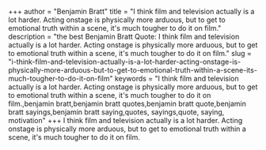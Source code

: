 +++
author = "Benjamin Bratt"
title = "I think film and television actually is a lot harder. Acting onstage is physically more arduous, but to get to emotional truth within a scene, it's much tougher to do it on film."
description = "the best Benjamin Bratt Quote: I think film and television actually is a lot harder. Acting onstage is physically more arduous, but to get to emotional truth within a scene, it's much tougher to do it on film."
slug = "i-think-film-and-television-actually-is-a-lot-harder-acting-onstage-is-physically-more-arduous-but-to-get-to-emotional-truth-within-a-scene-its-much-tougher-to-do-it-on-film"
keywords = "I think film and television actually is a lot harder. Acting onstage is physically more arduous, but to get to emotional truth within a scene, it's much tougher to do it on film.,benjamin bratt,benjamin bratt quotes,benjamin bratt quote,benjamin bratt sayings,benjamin bratt saying,quotes, sayings,quote, saying, motivation"
+++
I think film and television actually is a lot harder. Acting onstage is physically more arduous, but to get to emotional truth within a scene, it's much tougher to do it on film.
